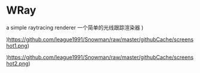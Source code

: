 # WRay
a simple raytracing renderer 一个简单的光线跟踪渲染器
)

)https://github.com/league1991/Snowman/raw/master/githubCache/screenshot1.png)

)https://github.com/league1991/Snowman/raw/master/githubCache/screenshot2.png)

